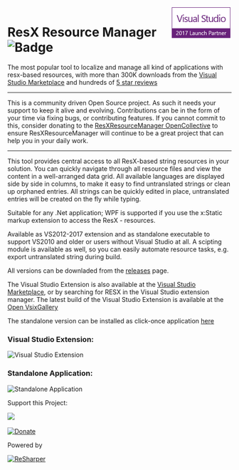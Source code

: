 <img style="float: right;" src="Assets/VS2017%20Launch%20Partner%20Logo%20Small.png">

# ResX Resource Manager ![Badge](https://tom-englert.visualstudio.com/_apis/public/build/definitions/75bf84d2-d359-404a-a712-07c9f693f635/7/badge) 


The most popular tool to localize and manage all kind of applications with resx-based resources, 
with more than 300K downloads from the [Visual Studio Marketplace](https://marketplace.visualstudio.com/items?itemName=TomEnglert.ResXManager) 
and hundreds of [5 star reviews](https://marketplace.visualstudio.com/items?itemName=TomEnglert.ResXManager#review-details)

---
This is a community driven Open Source project. 
As such it needs your support to keep it alive and evolving. 
Contributions can be in the form of your time via fixing bugs, or contributing features. 
If you cannot commit to this, consider donating to the [ResXResourceManager OpenCollective](https://opencollective.com/resxresourcemanager) to ensure ResXResourceManager will continue to be a great project that can help you in your daily work.

---

This tool provides central access to all ResX-based string resources in your solution. You can quickly navigate through all resource files and view the content in a well-arranged data grid.
All available languages are displayed side by side in columns, to make it easy to find untranslated strings or clean up orphaned entries. All strings can be quickly edited in place, untranslated entries will be created on the fly while typing.

Suitable for any .Net application; WPF is supported if you use the x:Static markup extension to access the ResX - resources.

Available as VS2012-2017 extension and as standalone executable to support VS2010 and older or users without Visual Studio at all.
A scipting module is available as well, so you can easily automate resource tasks, e.g. export untranslated string during build.

All versions can be downladed from the [releases](../../releases) page.

The Visual Studio Extension is also available at the [Visual Studio Marketplace](https://marketplace.visualstudio.com/items?itemName=TomEnglert.ResXManager), or by searching for RESX in the Visual Studio extension manager.
The latest build of the Visual Studio Extension is available at the [Open VsixGallery](http://vsixgallery.com/extension/43b35fe0-1f30-48de-887a-68256474202a)

The standalone version can be installed as click-once application [here](https://clickonce-tom-englert.azurewebsites.net/ResXResourceManager/ResXManager.application)

### Visual Studio Extension:
![Visual Studio Extension](Assets/VisualStudioMainScreen.png)

### Standalone Application:
![Standalone Application](Assets/StandaloneMainScreen.png)

Support this Project: 

<a href="https://opencollective.com/resxresourcemanager" alt="Support"><img style="height:65px" src="https://opencollective.com/resxresourcemanager/tiers/backer.svg?avatarHeight=72&width=200" /></a>

<a href="https://www.paypal.com/cgi-bin/webscr?cmd=_s-xclick&hosted_button_id=799WX673GPQM8"><img title="Donate" src="https://www.paypalobjects.com/en_US/i/btn/btn_donate_SM.gif" alt="Donate" /></a>

Powered by 

<a href="http://www.jetbrains.com/resharper/"><img src="http://www.tom-englert.de/Images/icon_ReSharper.png" alt="ReSharper" width="64" height="64" /></a>
